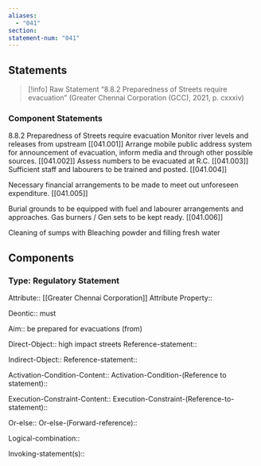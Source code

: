 ```yaml
---
aliases:
  - "041"
section: 
statement-num: "041"
---
```

## Statements 
> [!info] Raw Statement
>“8.8.2 Preparedness of Streets require evacuation” (Greater Chennai Corporation (GCC), 2021, p. cxxxiv)
> 

### Component Statements
8.8.2 Preparedness of Streets require evacuation 
Monitor river levels and releases from upstream [[041.001]]
Arrange mobile public address system for announcement of evacuation, inform media and through other possible sources. [[041.002]]
Assess numbers to be evacuated at R.C. [[041.003]]
Sufficient staff and labourers to be trained and posted. [[041.004]]

Necessary financial arrangements to be made to meet out unforeseen expenditure. [[041.005]]

Burial grounds to be equipped with fuel and labourer arrangements and approaches. Gas burners / Gen sets to be kept ready. [[041.006]]

Cleaning of sumps with Bleaching powder and filling fresh water

## Components
### Type: Regulatory Statement
Attribute:: [[Greater Chennai Corporation]]
	Attribute Property::

Deontic:: must

Aim:: be prepared for evacuations (from)

Direct-Object:: high impact streets
	Reference-statement::

Indirect-Object::
	Reference-statement::

Activation-Condition-Content::
	Activation-Condition-(Reference to statement)::

Execution-Constraint-Content::
	Execution-Constraint-(Reference-to-statement)::

Or-else::
	Or-else-(Forward-reference)::

Logical-combination::

Invoking-statement(s)::